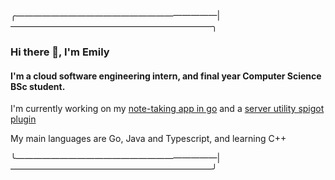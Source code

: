 ╭———————————————————————|———————————————————————╮
### Hi there 👋, I'm Emily
#### I'm a cloud software engineering intern, and final year Computer Science BSc student.
I'm currently working on my [note-taking app in go](https://github.com/dronade/note-taking) and a [server utility spigot plugin](https://github.com/dronade/simple-server-plugins)

My main languages are Go, Java and Typescript, and learning C++

╰———————————————————————|———————————————————————╯
